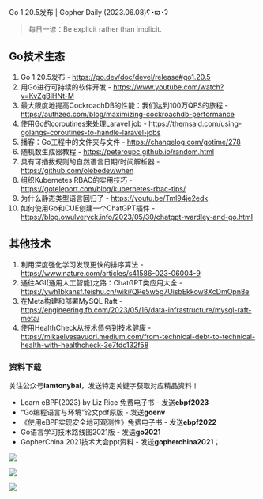 Go 1.20.5发布 | Gopher Daily (2023.06.08)ʕ◔ϖ◔ʔ

>每日一谚：Be explicit rather than implicit.

## Go技术生态

1. Go 1.20.5发布 - https://go.dev/doc/devel/release#go1.20.5
2. 用Go进行可持续的软件开发 - https://www.youtube.com/watch?v=KvZgBlHNt-M
3. 最大限度地提高CockroachDB的性能：我们达到100万QPS的旅程 -  https://authzed.com/blog/maximizing-cockroachdb-performance
4. 使用Go的coroutines来处理Laravel job - https://themsaid.com/using-golangs-coroutines-to-handle-laravel-jobs
5. 播客：Go工程中的文件夹与文件 - https://changelog.com/gotime/278
6. 随机数生成器教程 - https://peteroupc.github.io/random.html
7. 具有可插拔规则的自然语言日期/时间解析器 - https://github.com/olebedev/when
8. 组织Kubernetes RBAC的实用技巧 - https://goteleport.com/blog/kubernetes-rbac-tips/
9. 为什么静态类型语言回归了 - https://youtu.be/Tml94je2edk
10. 如何使用Go和CUE创建一个ChatGPT插件 - https://blog.owulveryck.info/2023/05/30/chatgpt-wardley-and-go.html

## 其他技术

1. 利用深度强化学习发现更快的排序算法 - https://www.nature.com/articles/s41586-023-06004-9
2. 通往AGI(通用人工智能)之路：ChatGPT类应用大全 - https://ywh1bkansf.feishu.cn/wiki/QPe5w5g7UisbEkkow8XcDmOpn8e
3. 在Meta构建和部署MySQL Raft - https://engineering.fb.com/2023/05/16/data-infrastructure/mysql-raft-meta/
4. 使用HealthCheck从技术债务到技术健康 - https://mikaelvesavuori.medium.com/from-technical-debt-to-technical-health-with-healthcheck-3e7fdc132f58

### 资料下载

关注公众号**iamtonybai**，发送特定关键字获取对应精品资料！

* Learn eBPF(2023) by Liz Rice 免费电子书 - 发送**ebpf2023**
* “Go编程语言与环境”论文pdf原版 - 发送**goenv**
* 《使用eBPF实现安全地可观测性》免费电子书 - 发送**ebpf2022**
* Go语言学习技术路线图2021版 - 发送**go2021**
* GopherChina 2021技术大会ppt资料 - 发送**gopherchina2021**；

![](https://mmbiz.qpic.cn/mmbiz_png/cH6WzfQ94mb54jsFJZ3Knmz8obUsf3PBShthmdSw5E01TcYmUReGkj0BWpxHak1HlnlzHvLmKax53YSGr7aNlA/0?wx_fmt=png)

![](https://mmbiz.qpic.cn/mmbiz_png/cH6WzfQ94mZsOgPXTXZgWiaE03ib9r9WFJXC6xJCA5Y6VSesOZqlGxYfODibvR7UPGxiaM7SZZNQZkRtggPXEfBdwQ/0?wx_fmt=png)

![](https://mmbiz.qpic.cn/mmbiz_png/cH6WzfQ94mb54jsFJZ3Knmz8obUsf3PBrSoqeMvoWCticN2cpU64fJ0FYQdXJhP7ia7WRh8628uOAsQYeE2NibRRw/0?wx_fmt=png)

